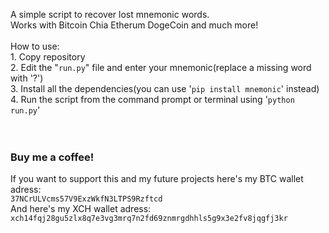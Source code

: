 A simple script to recover lost mnemonic words.<br/>
Works with Bitcoin Chia Etherum DogeCoin and much more!<br/>
<br/>
How to use:<br/>
    1. Copy repository<br/>
    2. Edit the "```run.py```" file and enter your mnemonic(replace a missing word with '?')<br/>
    3. Install all the dependencies(you can use '```pip install mnemonic```' instead)<br/>
    4. Run the script from the command prompt or terminal using '```python run.py```'<br/>
<br/>
<br/>

### Buy me a coffee! </br>

If you want to support this and my future projects here's my BTC wallet adress:</br>
`37NCrULVcms57V9ExzWkfN3LTPS9Rzftcd` </br>
And here's my XCH wallet adress: </br>
`xch14fqj28gu5zlx8q7e3vg3mrq7n2fd69znmrgdhhls5g9x3e2fv8jqgfj3kr`


